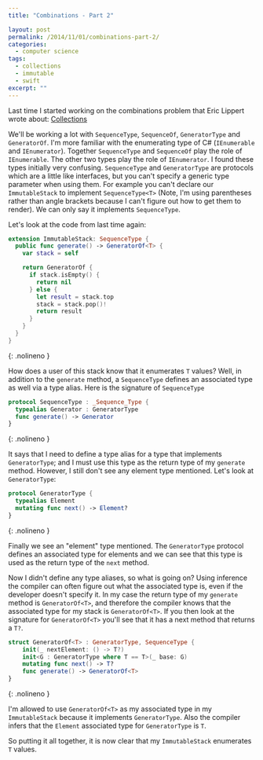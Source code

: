 ```yaml
---
title: "Combinations - Part 2"

layout: post
permalink: /2014/11/01/combinations-part-2/
categories:
  - computer science
tags:
  - collections
  - immutable
  - swift
excerpt: ""
---
```


Last time I started working on the combinations problem that Eric Lippert wrote
about: [Collections][1]

We'll be working a lot with `SequenceType`, `SequenceOf`, `GeneratorType` and
`GeneratorOf`. I'm more familiar with the enumerating type of C# (`IEnumerable`
and `IEnumerator`). Together `SequenceType` and `SequenceOf` play the role of
`IEnumerable`. The other two types play the role of `IEnumerator`. I found these
types initially very confusing. `SequenceType` and `GeneratorType` are protocols
which are a little like interfaces, but you can't specify a generic type
parameter when using them. For example you can't declare our `ImmutableStack` to
implement `SequenceType<T>` (Note, I'm using parentheses rather than angle
brackets because I can't figure out how to get them to render). We can only say
it implements `SequenceType`.

Let's look at the code from last time again:

```swift
extension ImmutableStack: SequenceType {
  public func generate() -> GeneratorOf<T> {
    var stack = self

    return GeneratorOf {
      if stack.isEmpty() {
        return nil
      } else {
        let result = stack.top
        stack = stack.pop()!
        return result
      }
    }
  }
}
```
{: .nolineno }

How does a user of this stack know that it enumerates `T` values? Well, in
addition to the `generate` method, a `SequenceType` defines an associated type
as well via a type alias. Here is the signature of `SequenceType`

```swift
protocol SequenceType : _Sequence_Type {
  typealias Generator : GeneratorType
  func generate() -> Generator
}
```
{: .nolineno }

It says that I need to define a type alias for a type that implements
`GeneratorType`; and I must use this type as the return type of my `generate`
method. However, I still don't see any element type mentioned. Let's look at
`GeneratorType`:

```swift
protocol GeneratorType {
  typealias Element
  mutating func next() -> Element?
}
```
{: .nolineno }

Finally we see an "element" type mentioned. The `GeneratorType` protocol defines
an associated type for elements and we can see that this type is used as the
return type of the `next` method.

Now I didn't define any type aliases, so what is going on? Using inference the
compiler can often figure out what the associated type is, even if the developer
doesn't specify it. In my case the return type of my `generate` method is
`GeneratorOf<T>`, and therefore the compiler knows that the associated type for
my stack is `GeneratorOf<T>`. If you then look at the signature for
`GeneratorOf<T>` you'll see that it has a next method that returns a `T?`.

```swift
struct GeneratorOf<T> : GeneratorType, SequenceType {
    init(_ nextElement: () -> T?)
    init<G : GeneratorType where T == T>(_ base: G)
    mutating func next() -> T?
    func generate() -> GeneratorOf<T>
}
```
{: .nolineno }

I'm allowed to use `GeneratorOf<T>` as my associated type in my `ImmutableStack`
because it implements `GeneratorType`. Also the compiler infers that the `Element`
associated type for `GeneratorType` is `T`.

So putting it all together, it is now clear that my `ImmutableStack` enumerates
`T` values.

[1]: http://ericlippert.com/2014/10/13/producing-combinations-part-one/
